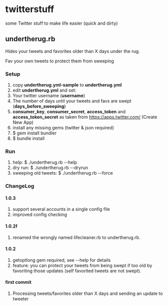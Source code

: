 # twitterstuff

some Twitter stuff to make life easier (quick and dirty)

## undertherug.rb

Hides your tweets and favorites older than X days under the rug.

Fav your own tweets to protect them from sweeping

### Setup

1. copy **undertherug.yml-sample** to **undertherug.yml**
2. edit **undertherug.yml** and set:
 1. Your twitter username (**username**)
 2. The number of days until your tweets and favs are swept (**days_before_sweeping**)
 3. **consumer_key**, **consumer_secret**, **access_token** and **access_token_secret** as taken from https://apps.twitter.com/ (Create New App)
3. install any missing gems (twitter & json required)
 1. $ gem install bundler
 2. $ bundle install

### Run

1. help: $ ./undertherug.rb --help
2. dry run: $ ./undertherug.rb --dryrun
3. sweeping old tweets: $ ./undertherug.rb --force


### ChangeLog

#### 1.0.3

1. support several accounts in a single config file
2. improved config checking

#### 1.0.2f

1. renamed the wrongly named lifecleaner.rb to undertherug.rb.

#### 1.0.2

1. getoptlong gem required, see --help for details
2. feature: you can protect your tweets from being swept if too old by favoriting those updates (self favorited tweets are not swept).

#### first commit

1. Processing tweets/favorites older than X days  and sending an update to tweeter
